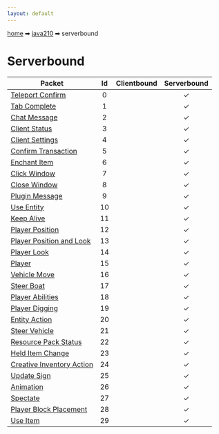 ```yaml
---
layout: default
---
```


[home](/) ➡ [java210](/protocol/java210) ➡ serverbound

# Serverbound

Packet | Id | Clientbound | Serverbound
---|:---:|:---:|:---:
[Teleport Confirm](serverboundteleport-confirm) | 0 |   | ✓
[Tab Complete](serverboundtab-complete) | 1 |   | ✓
[Chat Message](serverboundchat-message) | 2 |   | ✓
[Client Status](serverboundclient-status) | 3 |   | ✓
[Client Settings](serverboundclient-settings) | 4 |   | ✓
[Confirm Transaction](serverboundconfirm-transaction) | 5 |   | ✓
[Enchant Item](serverboundenchant-item) | 6 |   | ✓
[Click Window](serverboundclick-window) | 7 |   | ✓
[Close Window](serverboundclose-window) | 8 |   | ✓
[Plugin Message](serverboundplugin-message) | 9 |   | ✓
[Use Entity](serverbounduse-entity) | 10 |   | ✓
[Keep Alive](serverboundkeep-alive) | 11 |   | ✓
[Player Position](serverboundplayer-position) | 12 |   | ✓
[Player Position and Look](serverboundplayer-position-and-look) | 13 |   | ✓
[Player Look](serverboundplayer-look) | 14 |   | ✓
[Player](serverboundplayer) | 15 |   | ✓
[Vehicle Move](serverboundvehicle-move) | 16 |   | ✓
[Steer Boat](serverboundsteer-boat) | 17 |   | ✓
[Player Abilities](serverboundplayer-abilities) | 18 |   | ✓
[Player Digging](serverboundplayer-digging) | 19 |   | ✓
[Entity Action](serverboundentity-action) | 20 |   | ✓
[Steer Vehicle](serverboundsteer-vehicle) | 21 |   | ✓
[Resource Pack Status](serverboundresource-pack-status) | 22 |   | ✓
[Held Item Change](serverboundheld-item-change) | 23 |   | ✓
[Creative Inventory Action](serverboundcreative-inventory-action) | 24 |   | ✓
[Update Sign](serverboundupdate-sign) | 25 |   | ✓
[Animation](serverboundanimation) | 26 |   | ✓
[Spectate](serverboundspectate) | 27 |   | ✓
[Player Block Placement](serverboundplayer-block-placement) | 28 |   | ✓
[Use Item](serverbounduse-item) | 29 |   | ✓

